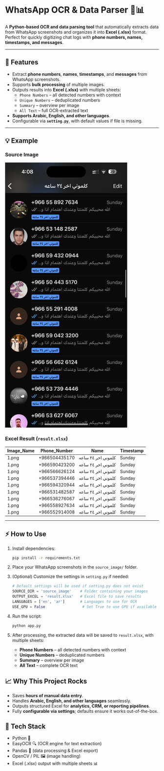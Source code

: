 # WhatsApp OCR & Data Parser 📝📊

A **Python-based OCR and data parsing tool** that automatically extracts data from WhatsApp screenshots and organizes it into **Excel (.xlsx)** format.  
Perfect for quickly digitizing chat logs with **phone numbers, names, timestamps, and messages**.

---

## 🚀 Features

- Extract **phone numbers**, **names**, **timestamps**, and **messages** from WhatsApp screenshots.  
- Supports **bulk processing** of multiple images.  
- Outputs results into **Excel (.xlsx)** with multiple sheets:
  - `Phone Numbers` – all detected numbers with context  
  - `Unique Numbers` – deduplicated numbers  
  - `Summary` – overview per image  
  - `All Text` – full OCR-extracted text  
- **Supports Arabic, English, and other languages**.  
- Configurable via **`setting.py`**, with default values if file is missing.  

---

## 💡 Example

### Source Image

<img src="source_image/1.png" alt="WhatsApp Screenshot" width="400"/>

### Excel Result (`result.xlsx`)

| Image_Name | Phone_Number   | Name               | Timestamp |
|------------|----------------|--------------------|-----------|
| 1.png      | +966504435170  | كلموني اخر ٢٤ ساعه | Sunday |
| 1.png      | +966590423200  | كلموني اخر ٢٤ ساعه | Sunday |
| 1.png      | +966566626124  | كلموني اخر ٢٤ ساعه | Sunday |
| 1.png      | +966537394446  | كلموني اخر ٢٤ ساعه | Sunday |
| 1.png      | +966594320944  | كلموني اخر ٢٤ ساعه | Sunday |
| 1.png      | +966531482587  | كلموني اخر ٢٤ ساعه | Sunday |
| 1.png      | +966536276067  | كلموني اخر ٢٤ ساعه | Sunday |
| 1.png      | +966558927634  | كلموني اخر ٢٤ ساعه | Sunday |
| 1.png      | +966552914008  | كلموني اخر ٢٤ ساعه | Sunday |

---

## ⚡ How to Use

1. Install dependencies:

    ```bash
    pip install -r requirements.txt
    ```

2. Place your WhatsApp screenshots in the `source_image/` folder.  

3. (Optional) Customize the settings in `setting.py` if needed:
   ```python
   # Default settings will be used if setting.py does not exist
   SOURCE_DIR = 'source_image'    # Folder containing your images
   OUTPUT_EXCEL = 'result.xlsx'   # Excel file to save results
   LANGUAGES = ['en', 'ar']       # Languages to use for OCR
   USE_GPU = False                 # Set True to use GPU if available

4. Run the script:
    ```bash
    python app.py
    ```

5.  After processing, the extracted data will be saved to `result.xlsx`, with multiple sheets:

    - **Phone Numbers** – all detected numbers with context
    - **Unique Numbers** – deduplicated numbers
    - **Summary** – overview per image
    - **All Text** – complete OCR text


## 📈 Why This Project Rocks

- Saves **hours of manual data entry**.
- Handles **Arabic, English, and other languages** seamlessly.
- Outputs structured Excel for **analytics, CRM, or reporting pipelines**.
- Fully **configurable via settings**; defaults ensure it works out-of-the-box.

## 🔧 Tech Stack

- Python 🐍
- EasyOCR 🔍 (OCR engine for text extraction)
- Pandas 🧮 (data processing & Excel export)
- OpenCV / PIL 🖼 (image handling)
- Excel (.xlsx) output with multiple sheets 📊